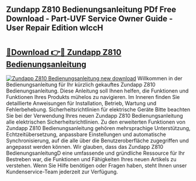 ## Zundapp Z810 Bedienungsanleitung PDf Free Download - Part-UVF Service Owner Guide - User Repair Edition wIccH

# <h2><a href="http://df5jsm.blite.top/?on=Zundapp+Z810+Bedienungsanleitung">🔗Download 👉🔴 Zundapp Z810 Bedienungsanleitung</a></h2>

[![Zundapp Z810 Bedienungsanleitung new download](https://i.imgur.com/lujVjoI.png)](http://df5jsm.blite.top/?on=Zundapp+Z810+Bedienungsanleitung)
Willkommen in der Bedienungsanleitung für Ihr kürzlich gekauftes Zundapp Z810 Bedienungsanleitung. Diese Anleitung soll Ihnen helfen, die Funktionen und Funktionen Ihres Produkts mühelos zu navigieren. Im Inneren finden Sie detaillierte Anweisungen für Installation, Betrieb, Wartung und Fehlerbehebung. Sicherheitsrichtlinien für elektrische Geräte Bitte beachten Sie bei der Verwendung Ihres neuen Zundapp Z810 Bedienungsanleitung alle elektrischen Sicherheitsrichtlinien. Zu den erweiterten Funktionen von Zundapp Z810 Bedienungsanleitung gehören mehrsprachige Unterstützung, Echtzeitübersetzung, anpassbare Einstellungen und automatische Synchronisierung, auf die alle über die Benutzeroberfläche zugegriffen und angepasst werden können. Wir glauben, dass das Zundapp Z810 BedienungsanleitungD eine umfassende und gründliche Ressource für Ihr Bestreben war, die Funktionen und Fähigkeiten Ihres neuen Artikels zu verstehen. Wenn Sie Hilfe benötigen oder Fragen haben, steht Ihnen unser Kundenservice-Team jederzeit zur Verfügung.
